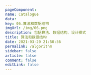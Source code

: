 ```yaml
---
pageComponent:
name: Catalogue
data:
key: 06.算法和数据结构
imgUrl: /img/06.png
description: 包括算法、数据结构、设计模式
title: 算法和数据结构
date: 2021-03-20 21:50:56
permalink: /algorithm
sidebar: false
article: false
comment: false
editLink: false
---
```


